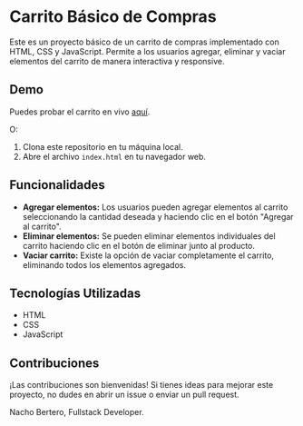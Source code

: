 # Carrito Básico de Compras

Este es un proyecto básico de un carrito de compras implementado con HTML, CSS y JavaScript. Permite a los usuarios agregar, eliminar y vaciar elementos del carrito de manera interactiva y responsive.

## Demo

Puedes probar el carrito en vivo [aquí](https://comprarcursosbasico.netlify.app/).

O:

1. Clona este repositorio en tu máquina local.
2. Abre el archivo `index.html` en tu navegador web.
   
## Funcionalidades

- **Agregar elementos:** Los usuarios pueden agregar elementos al carrito seleccionando la cantidad deseada y haciendo clic en el botón "Agregar al carrito".
- **Eliminar elementos:** Se pueden eliminar elementos individuales del carrito haciendo clic en el botón de eliminar junto al producto.
- **Vaciar carrito:** Existe la opción de vaciar completamente el carrito, eliminando todos los elementos agregados.

## Tecnologías Utilizadas

- HTML
- CSS
- JavaScript


## Contribuciones

¡Las contribuciones son bienvenidas! Si tienes ideas para mejorar este proyecto, no dudes en abrir un issue o enviar un pull request.

Nacho Bertero, Fullstack Developer.
